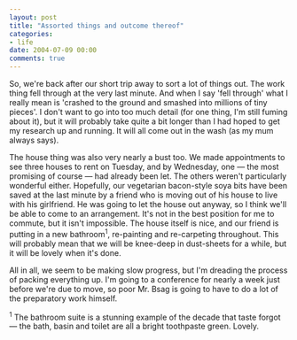 ```yaml
---
layout: post
title: "Assorted things and outcome thereof"
categories:
- life
date: 2004-07-09 00:00
comments: true
---
```


<p>So, we're back after our short trip away to sort a lot of things out. The work thing fell through at the very last minute. And when I say 'fell through' what I really mean is 'crashed to the ground and smashed into millions of tiny pieces'. I don't want to go into too much detail (for one thing, I'm still fuming about it), but it will probably take quite a bit longer than I had hoped to get my research up and running. It will all come out in the wash (as my mum always says).</p>

<p>The house thing was also very nearly a bust too. We made appointments to see three houses to rent on Tuesday, and by Wednesday, one &mdash; the most promising of course &mdash; had already been let. The others weren't particularly wonderful either. Hopefully, our vegetarian bacon-style soya bits have been saved at the last minute by a friend who is moving out of his house to live with his girlfriend. He was going to let the house out anyway, so I think we'll be able to come to an arrangement. It's not in the best position for me to commute, but it isn't impossible. The house itself is nice, and our friend is putting in a new bathroom<sup>1</sup>, re-painting and re-carpeting throughout. This will probably mean that we will be knee-deep in dust-sheets for a while, but it will be lovely when it's done.</p><p>All in all, we seem to be making slow progress, but I'm dreading the process of packing everything up. I'm going to a conference for nearly a week just before we're due to move, so poor Mr. Bsag is going to have to do a lot of the preparatory work himself.</p><p><sup>1</sup> The bathroom suite is a stunning example of the decade that taste forgot &mdash; the bath, basin and toilet are all a bright toothpaste green. Lovely.</p>
